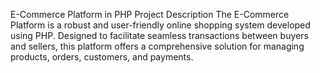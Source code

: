 E-Commerce Platform in PHP
Project Description
The E-Commerce Platform is a robust and user-friendly online shopping system developed using PHP. Designed to facilitate seamless transactions between buyers and sellers, this platform offers a comprehensive solution for managing products, orders, customers, and payments.
